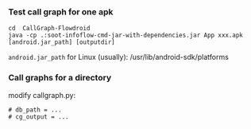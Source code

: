 ### Test call graph for one apk
```
cd  CallGraph-Flowdroid
java -cp .:soot-infoflow-cmd-jar-with-dependencies.jar App xxx.apk [android.jar_path] [outputdir]
```
`android.jar_path` for Linux (usually): /usr/lib/android-sdk/platforms
### Call graphs for a directory
modify callgraph.py:
```
# db_path = ...
# cg_output = ...
```
